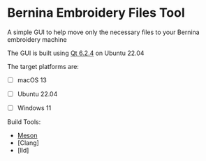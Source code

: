 # Bernina Embroidery Files Tool

A simple GUI to help move only the necessary files to your Bernina embroidery machine

The GUI is built using [Qt 6.2.4](https://www.qt.io) on Ubuntu 22.04 

The target platforms are:
- [ ] macOS 13
- [ ] Ubuntu 22.04
- [ ] Windows 11


Build Tools:
- [Meson](https://mesonbuild.com/)
- [Clang]
- [lld]